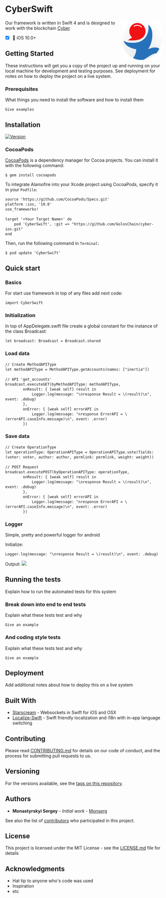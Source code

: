 # CyberSwift
<img align="right" src='https://github.com/GolosChain/GoloSwift/blob/master/GoloSwift/Resources/Media.xcassets/icon-itunes.imageset/icon-itunes%402x.png' width='128' height='128'/>

Our framework is written in Swift 4 and is designed to work with the blockchain [Cyber](https://cyberway.golos.io/)

- [x] 📱 iOS 10.0+


## Getting Started

These instructions will get you a copy of the project up and running on your local machine for development and testing purposes. See deployment for notes on how to deploy the project on a live system.

### Prerequisites

What things you need to install the software and how to install them

```
Give examples
```

## Installation

[![Version](https://img.shields.io/cocoapods/v/Locksmith.svg?style=flat)](https://cocoapods.org/pods/GoloSwift)

### CocoaPods

[CocoaPods](https://cocoapods.org) is a dependency manager for Cocoa projects. You can install it with the following command:

```
$ gem install cocoapods
```

To integrate Alamofire into your Xcode project using CocoaPods, specify it in your `Podfile`:

```
source 'https://github.com/CocoaPods/Specs.git'
platform :ios, '10.0'
use_frameworks!

target '<Your Target Name>' do
    pod 'CyberSwift', :git => "https://github.com/GolosChain/cyber-ios.git"
end
```

Then, run the following command in `Terminal`:

```
$ pod update 'CyberSwift'
```

## Quick start

### Basics

For start use framework in top of any files add next code:

```
import CyberSwift
```


### Initialization

In top of AppDelegate.swift file create a global constant for the instance of the class Broadcast:

```
let broadcast: Broadcast = Broadcast.shared
```

### Load data

```
// Create MethodAPIType
let methodAPIType = MethodAPIType.getAccounts(names: ["inertia"])

// API 'get_accounts'
broadcast.executeGET(byMethodAPIType: methodAPIType,
        onResult: { [weak self] result in
            Logger.log(message: "\nresponse Result = \(result)\n", event: .debug)
        },
        onError: { [weak self] errorAPI in
            Logger.log(message: "nresponse ErrorAPI = \(errorAPI.caseInfo.message)\n", event: .error)
        })
```

### Save data

```
// Create OperationType
let operationType: OperationAPIType = OperationAPIType.vote(fields: (voter: voter, author: author, permlink: permlink, weight: weight))

// POST Request
broadcast.executePOST(byOperationAPIType: operationType,
        onResult: { [weak self] result in
            Logger.log(message: "\nresponse Result = \(result)\n", event: .debug)
        },
        onError: { [weak self] errorAPI in
            Logger.log(message: "nresponse ErrorAPI = \(errorAPI.caseInfo.message)\n", event: .error)
        })
```

### Logger
Simple, pretty and powerful logger for android

Initialize:

```
Logger.log(message: "\nresponse Result = \(result)\n", event: .debug)
```

Output:
<img src='https://github.com/GolosChain/cyber-ios/blob/master/CyberSwift/Resources/Media.xcassets/screenshot-logger.imageset/screenshot-logger%403x.png'/>


## Running the tests

Explain how to run the automated tests for this system

### Break down into end to end tests

Explain what these tests test and why

```
Give an example
```

### And coding style tests

Explain what these tests test and why

```
Give an example
```

## Deployment

Add additional notes about how to deploy this on a live system

## Built With

* [Starscream](https://github.com/daltoniam/Starscream) - Websockets in Swift for iOS and OSX
* [Localize-Swift](https://github.com/marmelroy/Localize-Swift) - Swift friendly localization and i18n with in-app language switching


## Contributing

Please read [CONTRIBUTING.md](https://gist.github.com/PurpleBooth/b24679402957c63ec426) for details on our code of conduct, and the process for submitting pull requests to us.

## Versioning

For the versions available, see the [tags on this repository](https://github.com/GolosChain/cyber-ios/tags). 

## Authors

* **Monastyrskyi Sergey** - *Initial work* - [Monserg](https://github.com/Monserg)

See also the list of [contributors](https://github.com/GolosChain/cyber-ios/graphs/contributors) who participated in this project.

## License

This project is licensed under the MIT License - see the [LICENSE.md](https://github.com/GolosChain/cyber-ios/blob/master/LICENSE.md) file for details

## Acknowledgments

* Hat tip to anyone who's code was used
* Inspiration
* etc

